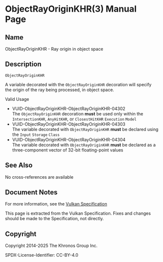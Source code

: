 # ObjectRayOriginKHR(3) Manual Page

## Name

ObjectRayOriginKHR - Ray origin in object space



## [](#_description)Description

`ObjectRayOriginKHR`

A variable decorated with the `ObjectRayOriginKHR` decoration will specify the origin of the ray being processed, in object space.

Valid Usage

- [](#VUID-ObjectRayOriginKHR-ObjectRayOriginKHR-04302)VUID-ObjectRayOriginKHR-ObjectRayOriginKHR-04302  
  The `ObjectRayOriginKHR` decoration **must** be used only within the `IntersectionKHR`, `AnyHitKHR`, or `ClosestHitKHR` `Execution` `Model`
- [](#VUID-ObjectRayOriginKHR-ObjectRayOriginKHR-04303)VUID-ObjectRayOriginKHR-ObjectRayOriginKHR-04303  
  The variable decorated with `ObjectRayOriginKHR` **must** be declared using the `Input` `Storage` `Class`
- [](#VUID-ObjectRayOriginKHR-ObjectRayOriginKHR-04304)VUID-ObjectRayOriginKHR-ObjectRayOriginKHR-04304  
  The variable decorated with `ObjectRayOriginKHR` **must** be declared as a three-component vector of 32-bit floating-point values

## [](#_see_also)See Also

No cross-references are available

## [](#_document_notes)Document Notes

For more information, see the [Vulkan Specification](https://registry.khronos.org/vulkan/specs/latest/html/vkspec.html#ObjectRayOriginKHR)

This page is extracted from the Vulkan Specification. Fixes and changes should be made to the Specification, not directly.

## [](#_copyright)Copyright

Copyright 2014-2025 The Khronos Group Inc.

SPDX-License-Identifier: CC-BY-4.0